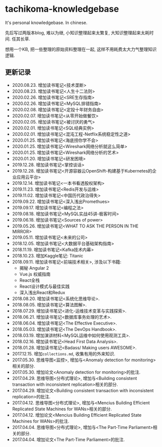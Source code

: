 # tachikoma-knowledgebase

It's personal knowledgebase. In chinese.

先后写过两版本blog, 难以为继, 小知识整理起来太繁复, 大知识整理起来太耗时间. 任其长草.

想用一个KB, 把一些整理的原始资料整理在一起, 这样不用耗费太大力气整理知识逻辑.

## 更新记录

- 2020.08.23. 增加读书笔记\<技术垄断\>
- 2020.08.23. 增加读书笔记\<人生十二法则\>
- 2020.02.26. 增加读书笔记\<SRE生存指南\>
- 2020.02.26. 增加读书笔记\<MySQL排错指南\>
- 2020.02.08. 增加读书笔记\<定投十年财务自由\>
- 2020.02.07. 增加读书笔记\<从零开始做餐饮\>
- 2020.02.05. 增加读书笔记\<被讨厌的勇气\>
- 2020.02.01. 增加读书笔记\<SQL经典实例\>
- 2020.02.01. 增加读书笔记\<混沌工程-Netflix系统稳定性之道\>
- 2020.01.25. 增加读书笔记\<海底捞你学不会\>
- 2020.01.25. 增加读书笔记\<Wireshark网络分析就这么简单\>
- 2020.01.25. 增加读书笔记\<Wireshark网络分析的艺术\>
- 2020.01.20. 增加读书笔记\<研发困境\>
- 2019.12.28. 增加读书笔记\<掌控谈话\>
- 2019.12.28. 增加读书笔记\<开源容器云OpenShift-构建基于Kubernetes的企业应用云平台\>
- 2019.12.14. 增加读书笔记\<一本书看透股权架构\>
- 2019.11.23. 增加读书笔记\<Redis开发与运维\>
- 2019.11.02. 增加读书笔记\<中国历代政治得失\>
- 2019.09.22. 增加读书笔记\<深入浅出Promethues\>
- 2019.09.17. 增加读书笔记\<编程之法\>
- 2019.08.18. 增加读书笔记\<MySQL实战45讲-极客时间\>
- 2019.06.18. 增加读书笔记\<Sources of power\>
- 2019.05.26. 增加读书笔记\<WHAT TO ASK THE PERSON IN THE MIRROR\>
- 2019.05.11. 增加读书笔记\<未来的公司\>
- 2018.12.05. 增加读书笔记\<大数据平台基础架构指南\>
- 2018.11.19. 增加读书笔记\<Kafka技术内幕\>
- 2018.10.23. 增加Kaggle笔记: Titanic
- 2018.09.11. 增加读书笔记\<前端技术相关\>, 涉及以下书籍:
  - 揭秘 Angular 2
  - Vue.js 权威指南
  - React全栈
  - React设计模式与最佳实践
  - 深入浅出React和Redux
- 2018.08.20. 增加读书笔记\<系统化思维导论\>.
- 2018.08.05. 增加读书笔记\<算法图解\>.
- 2018.07.29. 增加读书笔记\<进化-运维技术变革与实践探索\>.
- 2018.06.21. 增加读书笔记\<数据库事务处理的艺术\>.
- 2018.06.04. 增加读书笔记\<The Effective Executive\>.
- 2018.05.03. 增加读书笔记\<The DevOps Handbook\>.
- 2018.03.19. 增加演讲材料\<MySQL运维中如何使用观测工具\>.
- 2018.02.16. 增加读书笔记\<Head First Data Analysis\>.
- 2018.01.28. 增加读书笔记\<Badass/ Making users AWESOME\>.
- 2017.12.15. 增加`collections.md`, 收集有用的外来知识.
- 2017.05.30. 思维导图<监控>, 增加与\<Anomaly detection for monitoring\>相关的部分.
- 2017.05.30. 增加论文\<Anomaly detection for monitoring\>的批注.
- 2017.04.29. 思维导图<分布式理论>, 增加与\<Building consistent transaction with inconsistent replication\>相关的部分.
- 2017.04.29. 增加论文\<Building consistent transaction with inconsistent replication\>的批注.
- 2017.04.12. 思维导图<分布式理论>, 增加与\<Mencius Building Efficient Replicated State Machines for WANs\>相关的部分.
- 2017.04.12. 增加论文\<Mencius Building Efficient Replicated State Machines for WANs\>的批注.
- 2017.04.04. 思维导图<分布式理论>, 增加与\<The Part-Time Parliament\>相关的部分.
- 2017.04.04. 增加论文\<The Part-Time Parliament\>的批注.
